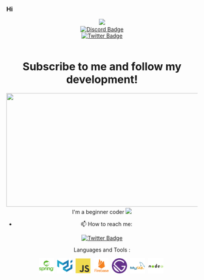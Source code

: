 ### Hi 
<div id="header" align="center">
<img src="https://media.giphy.com/media/WpIPS0DWNpMm4kfMVr/giphy.gif" width="300"/>
</div>
<div id="badges">
</a>
<div id="header" align="center"> 
<a href="https://discord.com/channels/@chagnonflavie">
<img src="https://img.shields.io/badge/Discord-black?style=for-the-badge&logo=discord&logoColor=white" alt="Discord Badge"/>
</a>
<div id="header" align="center">   
<a href="https://twitter.com/LoveJk1998">
<img src="https://img.shields.io/badge/Twitter-blue?style=for-the-badge&logo=twitter&logoColor=white" alt="Twitter Badge"/>
</a>
</div>
<img src="https://komarev.com/ghpvc/?username=maslovaalena&style=flat-square&color=blue" alt=""/>
<h1>
  Subscribe to me and follow my development!
</h1>
<div align="center">
<img src="https://giphy.com/clips/therokuchannel-the-roku-channel-cupcake-guys-li9vtw3ggwEBA6aWO6" width="600" height="300"/>
</div>
I'm   a   beginner   coder <img src="https://media.giphy.com/media/WUlplcMpOCEmTGBtBW/giphy.gif" width="30"> 

  - :mailbox: How to reach me: 
<a href="https://twitter.com/LoveJk1998">
<img src="https://img.shields.io/badge/Twitter-blue?style=for-the-badge&logo=twitter&logoColor=white" alt="Twitter Badge"/>
</a>

Languages and Tools :
  <div>
<img src="https://github.com/devicons/devicon/blob/master/icons/spring/spring-original-wordmark.svg" title="Spring" alt="Spring" width="40" height="40"/>&nbsp;
<img src="https://github.com/devicons/devicon/blob/master/icons/materialui/materialui-original.svg" title="Material UI" alt="Material UI" width="40" height="40"/>&nbsp;
<img src="https://github.com/devicons/devicon/blob/master/icons/javascript/javascript-original.svg" title="JavaScript" alt="JavaScript" width="40" height="40"/>&nbsp;
<img src="https://github.com/devicons/devicon/blob/master/icons/firebase/firebase-plain-wordmark.svg" title="Firebase" alt="Firebase" width="40" height="40"/>&nbsp;
<img src="https://github.com/devicons/devicon/blob/master/icons/gatsby/gatsby-original.svg" title="Gatsby"  alt="Gatsby" width="40" height="40"/>&nbsp;
<img src="https://github.com/devicons/devicon/blob/master/icons/mysql/mysql-original-wordmark.svg" title="MySQL"  alt="MySQL" width="40" height="40"/>&nbsp;
<img src="https://github.com/devicons/devicon/blob/master/icons/nodejs/nodejs-original-wordmark.svg" title="NodeJS" alt="NodeJS" width="40" height="40"/>&nbsp;
  </div> 
  
  
